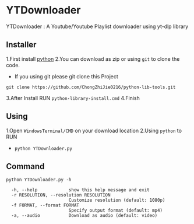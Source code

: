 # YTDownloader
YTDownloader : A Youtube/Youtube Playlist downloader using yt-dlp library

## Installer
1.First install [python](https://www.python.org/downloads/)
2.You can download as zip or using `git` to clone the code.
  - If you using git please git clone this Project
  ``` 
  git clone https://github.com/ChongZhiJie0216/python-lib-tools.git 
  ```
  
3.After Install RUN `python-library-install.cmd`
4.Finish

## Using
1.Open `WindowsTerminal/CMD` on your download location
2.Using `python` to RUN
  - `python YTDownloader.py `

## Command
```
python YTDownloader.py -h
```

```
  -h, --help            show this help message and exit
  -r RESOLUTION, --resolution RESOLUTION
                        Customize resolution (default: 1080p)
  -f FORMAT, --format FORMAT
                        Specify output format (default: mp4)
  -a, --audio           Download as audio (default: video)
```
